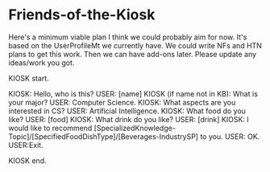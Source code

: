 # Friends-of-the-Kiosk
Here's a minimum viable plan I think we could probably aim for now. It's based on the UserProfileMt we currently have. We could write NFs and HTN plans to get this work. Then we can have add-ons later. Please update any ideas/work you got.


KIOSK start.

KIOSK: Hello, who is this?
USER: [name]
KIOSK (if name not in KB): What is your major?
USER: Computer Science.
KIOSK: What aspects are you interested in CS?
USER: Artificial Intelligence.
KIOSK: What food do you like?
USER: [food]
KIOSK: What drink do you like?
USER: [drink]
KIOSK: I would like to recommend [SpecializedKnowledge-Topic]/[SpecifiedFoodDishType]/[Beverages-IndustrySP] to you.
USER: OK.
USER:Exit.

KIOSK end.
